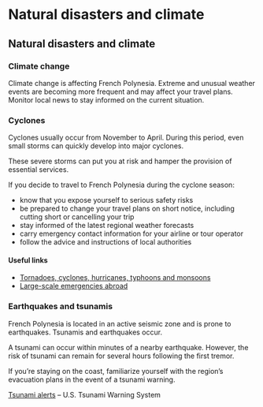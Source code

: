 # Natural disasters and climate

## Natural disasters and climate

### Climate change

Climate change is affecting French Polynesia. Extreme and unusual weather events are becoming more frequent and may affect your travel plans. Monitor local news to stay informed on the current situation. 

### Cyclones

Cyclones usually occur from November to April. During this period, even small storms can quickly develop into major cyclones.

These severe storms can put you at risk and hamper the provision of essential services.

If you decide to travel to French Polynesia during the cyclone season:

* know that you expose yourself to serious safety risks
* be prepared to change your travel plans on short notice, including cutting short or cancelling your trip
* stay informed of the latest regional weather forecasts
* carry emergency contact information for your airline or tour operator
* follow the advice and instructions of local authorities

#### Useful links

* [Tornadoes, cyclones, hurricanes, typhoons and monsoons](https://travel.gc.ca/travelling/health-safety/hurricanes-typhoons-cyclones-monsoons)
* [Large-scale emergencies abroad](https://travel.gc.ca/assistance/emergency-info/large-scale-emergencies-abroad)

### Earthquakes and tsunamis

French Polynesia is located in an active seismic zone and is prone to earthquakes. Tsunamis and earthquakes occur.

A tsunami can occur within minutes of a nearby earthquake. However, the risk of tsunami can remain for several hours following the first tremor.

If you’re staying on the coast, familiarize yourself with the region’s evacuation plans in the event of a tsunami warning.

[Tsunami alerts](https://www.tsunami.gov/) – U.S. Tsunami Warning System